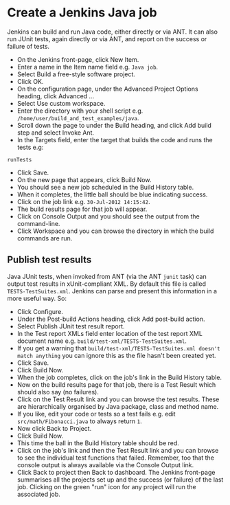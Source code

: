 Create a Jenkins Java job
=========================

Jenkins can build and run Java code, either directly or via ANT. It can also run JUnit tests, again directly or via ANT, and report on the success or failure of tests.

* On the Jenkins front-page, click New Item.
* Enter a name in the Item name field e.g. `Java job`.
* Select Build a free-style software project.
* Click OK.
* On the configuration page, under the Advanced Project Options heading, click Advanced ...
* Select Use custom workspace.
* Enter the directory with your shell script e.g. `/home/user/build_and_test_examples/java`.
* Scroll down the page to under the Build heading, and click Add build step and select Invoke Ant.
* In the Targets field, enter the target that builds the code and runs the tests e.g:

```
runTests
```

* Click Save.
* On the new page that appears, click Build Now.
* You should see a new job scheduled in the Build History table.
* When it completes, the little ball should be blue indicating success.
* Click on the job link e.g. `30-Jul-2012 14:15:42`.
* The build results page for that job will appear.
* Click on Console Output and you should see the output from the command-line.
* Click Workspace and you can browse the directory in which the build commands are run.

Publish test results
--------------------

Java JUnit tests, when invoked from ANT (via the ANT `junit` task) can output test results in xUnit-compliant XML. By default this file is called `TESTS-TestSuites.xml`. Jenkins can parse and present this information in a more useful way. So:

* Click Configure.
* Under the Post-build Actions heading, click Add post-build action.
* Select Publish JUnit test result report.
* In the Test report XMLs field enter location of the test report XML document name e.g. `build/test-xml/TESTS-TestSuites.xml`.
* If you get a warning that `build/test-xml/TESTS-TestSuites.xml doesn't match anything` you can ignore this as the file hasn't been created yet.
* Click Save.
* Click Build Now.
* When the job completes, click on the job's link in the Build History table.
* Now on the build results page for that job, there is a Test Result which should also say (no failures).
* Click on the Test Result link and you can browse the test results. These are hierarchically organised by Java package, class and method name.
* If you like, edit your code or tests so a test fails e.g. edit `src/math/Fibonacci.java` to always return `1`.
* Now click Back to Project.
* Click Build Now.
* This time the ball in the Build History table should be red.
* Click on the job's link and then the Test Result link and you can browse to see the individual test functions that failed. Remember, too that the console output is always available via the Console Output link.
* Click Back to project then Back to dashboard. The Jenkins front-page summarises all the projects set up and the success (or failure) of the last job. Clicking on the green "run" icon for any project will run the associated job.

